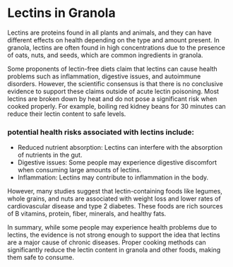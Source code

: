 # Lectins in Granola

Lectins are proteins found in all plants and animals, and they can have different effects on health depending on the type and amount present. In granola, lectins are often found in high concentrations due to the presence of oats, nuts, and seeds, which are common ingredients in granola.

Some proponents of lectin-free diets claim that lectins can cause health problems such as inflammation, digestive issues, and autoimmune disorders. However, the scientific consensus is that there is no conclusive evidence to support these claims outside of acute lectin poisoning. Most lectins are broken down by heat and do not pose a significant risk when cooked properly. For example, boiling red kidney beans for 30 minutes can reduce their lectin content to safe levels.

### potential health risks associated with lectins include:

- Reduced nutrient absorption: Lectins can interfere with the absorption of nutrients in the gut.
- Digestive issues: Some people may experience digestive discomfort when consuming large amounts of lectins.
- Inflammation: Lectins may contribute to inflammation in the body.

However, many studies suggest that lectin-containing foods like legumes, whole grains, and nuts are associated with weight loss and lower rates of cardiovascular disease and type 2 diabetes. These foods are rich sources of B vitamins, protein, fiber, minerals, and healthy fats.

In summary, while some people may experience health problems due to lectins, the evidence is not strong enough to support the idea that lectins are a major cause of chronic diseases. Proper cooking methods can significantly reduce the lectin content in granola and other foods, making them safe to consume.
